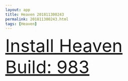 ```yaml
---
layout: app
title: Heaven 201811300243
permalink: 201811300243.html
tags: [Heaven]
---
```

<div class="pure-g">
    <div class="pure-u-1-1" style="font-size: 4em">
        <a class="pure-button-primary" href="itms-services://?action=download-manifest&url=https%3A%2F%2Flitsungyisigono.github.io%2FTestScript%2Fmanifests%2F201811300243.plist"><i class="fa fa-download" aria-hidden="true"></i>Install Heaven Build: 983</a>
    </div>
</div>